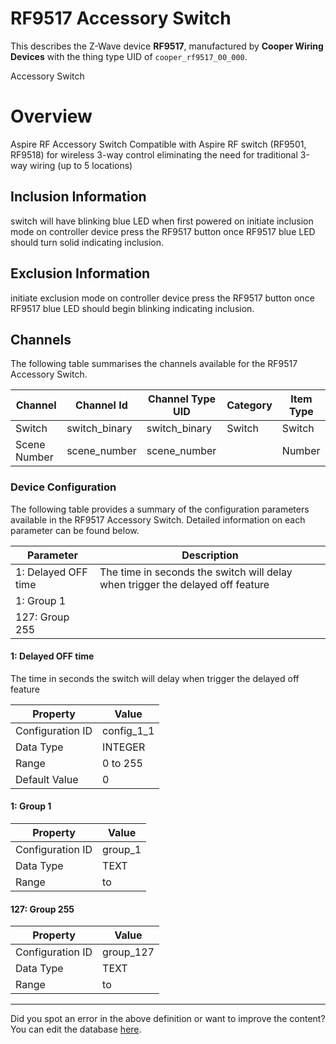 
# RF9517 Accessory Switch

This describes the Z-Wave device **RF9517**, manufactured by **Cooper Wiring Devices** with the thing type UID of ```cooper_rf9517_00_000```. 

Accessory Switch  


# Overview #

Aspire RF Accessory Switch Compatible with Aspire RF switch (RF9501, RF9518) for wireless 3-way control eliminating the need for traditional 3-way wiring (up to 5 locations)

  


## Inclusion Information ##

switch will have blinking blue LED when first powered on initiate inclusion mode on controller device press the RF9517 button once RF9517 blue LED should turn solid indicating inclusion.

  


## Exclusion Information ##

initiate exclusion mode on controller device press the RF9517 button once RF9517 blue LED should begin blinking indicating inclusion.

## Channels
The following table summarises the channels available for the RF9517 Accessory Switch.

| Channel | Channel Id | Channel Type UID | Category | Item Type |
|---------|------------|------------------|----------|-----------|
| Switch | switch_binary | switch_binary | Switch | Switch |
| Scene Number | scene_number | scene_number |  | Number |




### Device Configuration
The following table provides a summary of the configuration parameters available in the RF9517 Accessory Switch.
Detailed information on each parameter can be found below.

| Parameter   | Description |
|-------------|-------------|
| 1: Delayed OFF time | The time in seconds the switch will delay when trigger the delayed off feature |
| 1: Group 1 |  |
| 127: Group 255 |  |




#### 1: Delayed OFF time

The time in seconds the switch will delay when trigger the delayed off feature


| Property         | Value    |
|------------------|----------|
| Configuration ID | config_1_1 |
| Data Type        | INTEGER |
| Range | 0 to 255 |
| Default Value | 0 |






#### 1: Group 1




| Property         | Value    |
|------------------|----------|
| Configuration ID | group_1 |
| Data Type        | TEXT |
| Range |  to  |






#### 127: Group 255




| Property         | Value    |
|------------------|----------|
| Configuration ID | group_127 |
| Data Type        | TEXT |
| Range |  to  |






---

Did you spot an error in the above definition or want to improve the content?
You can edit the database [here](http://www.cd-jackson.com/index.php/zwave/zwave-device-database/zwave-device-list/devicesummary/317).

